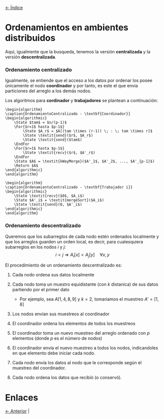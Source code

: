 [<- Índice](../ComputacionDistribuida.md)
# Ordenamientos en ambientes distribuidos

Aqui, igualmente que la busqueda, tenemos la versión **centralizada** y la versión **descentralizada**.

### Ordenamiento centralizado

Igualmente, se entiende que el acceso a los datos por ordenar los posee únicamente el nodo **coordinador** y por tanto, es este el que envia particiones del arreglo a los demás nodos.

Los algoritmos para **cordinador** y **trabajadores** se plantean a continuación:

```pseudo
\begin{algorithm}
\caption{OrdenamientoCentralizado - \textbf{Coordinador}}
\begin{algorithmic}
	\State $tam$ = $n/(p-1)$
	\For{$r=1$ hasta $p-1$}
		\State $A_r$ = $A[(tam \times (r-1)) \; : \; tam \times r]$
		\State \textit{send}($r$, $A_r$)
		\State \textit{send}($tam$)
    \EndFor
	\For{$r=1$ hasta $p-1$}
		\State \textit{recv}($r$, $A'_r$)
    \EndFor
	\State $A$ = \textit{kWayMerge}($A'_1$, $A'_2$, ..., $A'_{p-1}$)
	\Return $A$
\end{algorithmic}
\end{algorithm}
```

```pseudo
\begin{algorithm}
\caption{OrdenamientoCentralizado - \textbf{Trabajador i}}
\begin{algorithmic}
	\State \textit{recv}($0$, $A_i$)
	\State $A'_i$ = \textit{mergeSort}($A_i$)
	\State \textit{send}(0, $A'_i$)
\end{algorithmic}
\end{algorithm}
```

### Ordenamiento descentralizado

Queremos que los subarreglos de cada nodo estén ordenados localmente y que los arreglos guarden un orden local, es decir, para cualesquiera subarreglos en los nodos $i$ y $j$:
$$
i < j \Rightarrow A_{i}[x] < A_{j}[y] \quad \forall x,y
$$

El procedimiento de un ordenamiento descentralizado es:

1. Cada nodo ordena sus datos localmente

2. Cada nodo toma un muestro equidistante (con $k$ distanica) de sus datos partiendo por el primer dato 
	- Por ejemplo, sea $A[1,4,8,9]$ y $k=2$, tomariamos el muestreo $A'=[1,8]$

3. Los nodos envían sus muestreos al coordinador

4. El coordinador ordena los elementos de todos los muestreos

5. El coordinador toma un nuevo muestreo del arreglo ordenado con $p$ elementos (donde $p$ es el número de nodos)

6. El coordinador envía el nuevo muestreo a todos los nodos, indicandoles en que elemento debe iniciar cada nodo.

7. Cada nodo envía los datos al nodo que le corresponde según el muestreo del coordinador.

8. Cada nodo ordena los datos que recibió (o conservó).

# Enlaces

[<- Anterior](CD_BusquedaDistribuida.md) |
